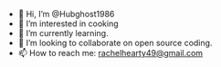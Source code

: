 - 👋 Hi, I’m @Hubghost1986
- 👀 I’m interested in cooking
- 🌱 I’m currently learning.
- 💞️ I’m looking to collaborate on open source coding.
- 📫 How to reach me: rachelhearty49@gmail.com 

<!---
Hubghost1986/Hubghost1986 is a ✨ special ✨ repository because its `README.md` (this file) appears on your GitHub profile.
You can click the Preview link to take a look at your changes.
--->
